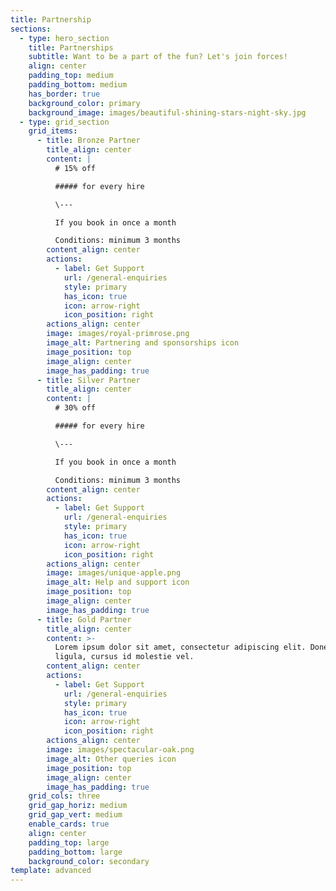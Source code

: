 ```yaml
---
title: Partnership
sections:
  - type: hero_section
    title: Partnerships
    subtitle: Want to be a part of the fun? Let's join forces!
    align: center
    padding_top: medium
    padding_bottom: medium
    has_border: true
    background_color: primary
    background_image: images/beautiful-shining-stars-night-sky.jpg
  - type: grid_section
    grid_items:
      - title: Bronze Partner
        title_align: center
        content: |
          # 15% off

          ##### for every hire

          \---

          If you book in once a month

          Conditions: minimum 3 months
        content_align: center
        actions:
          - label: Get Support
            url: /general-enquiries
            style: primary
            has_icon: true
            icon: arrow-right
            icon_position: right
        actions_align: center
        image: images/royal-primrose.png
        image_alt: Partnering and sponsorships icon
        image_position: top
        image_align: center
        image_has_padding: true
      - title: Silver Partner
        title_align: center
        content: |
          # 30% off

          ##### for every hire

          \---

          If you book in once a month

          Conditions: minimum 3 months
        content_align: center
        actions:
          - label: Get Support
            url: /general-enquiries
            style: primary
            has_icon: true
            icon: arrow-right
            icon_position: right
        actions_align: center
        image: images/unique-apple.png
        image_alt: Help and support icon
        image_position: top
        image_align: center
        image_has_padding: true
      - title: Gold Partner
        title_align: center
        content: >-
          Lorem ipsum dolor sit amet, consectetur adipiscing elit. Donec nisl
          ligula, cursus id molestie vel.
        content_align: center
        actions:
          - label: Get Support
            url: /general-enquiries
            style: primary
            has_icon: true
            icon: arrow-right
            icon_position: right
        actions_align: center
        image: images/spectacular-oak.png
        image_alt: Other queries icon
        image_position: top
        image_align: center
        image_has_padding: true
    grid_cols: three
    grid_gap_horiz: medium
    grid_gap_vert: medium
    enable_cards: true
    align: center
    padding_top: large
    padding_bottom: large
    background_color: secondary
template: advanced
---
```

